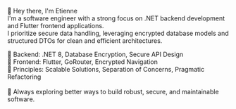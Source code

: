 👋 Hey there, I'm Etienne<br>
I'm a software engineer with a strong focus on .NET backend development and Flutter frontend applications.<br>I prioritize secure data handling, leveraging encrypted database models and structured DTOs for clean and efficient architectures.

🔹 Backend: .NET 8, Database Encryption, Secure API Design<br>
🔹 Frontend: Flutter, GoRouter, Encrypted Navigation<br>
🔹 Principles: Scalable Solutions, Separation of Concerns, Pragmatic Refactoring<br>
<br>
🚀 Always exploring better ways to build robust, secure, and maintainable software.

<!---
EtienneBauscher/EtienneBauscher is a ✨ special ✨ repository because its `README.md` (this file) appears on your GitHub profile.
You can click the Preview link to take a look at your changes.
--->
